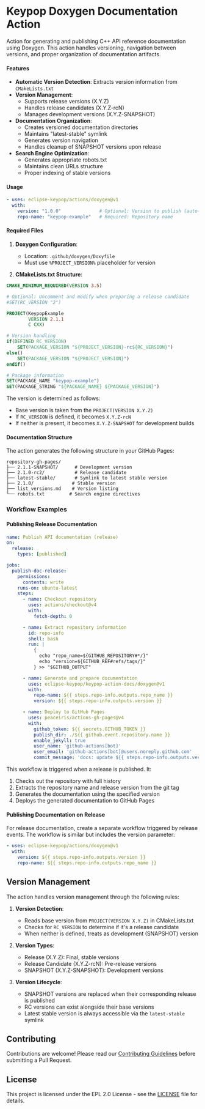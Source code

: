 # Keypop Doxygen Documentation Action

Action for generating and publishing C++ API reference documentation using Doxygen. This action handles versioning,
navigation between versions, and proper organization of documentation artifacts.

#### Features

- **Automatic Version Detection**: Extracts version information from `CMakeLists.txt`
- **Version Management**:
    - Supports release versions (X.Y.Z)
    - Handles release candidates (X.Y.Z-rcN)
    - Manages development versions (X.Y.Z-SNAPSHOT)
- **Documentation Organization**:
    - Creates versioned documentation directories
    - Maintains "latest-stable" symlink
    - Generates version navigation
    - Handles cleanup of SNAPSHOT versions upon release
- **Search Engine Optimization**:
    - Generates appropriate robots.txt
    - Maintains clean URLs structure
    - Proper indexing of stable versions

#### Usage

```yaml
- uses: eclipse-keypop/actions/doxygen@v1
  with:
    version: "1.0.0"              # Optional: Version to publish (auto-detected if not provided)
    repo-name: "keypop-example"   # Required: Repository name
```

#### Required Files

1. **Doxygen Configuration**:
    - Location: `.github/doxygen/Doxyfile`
    - Must use `%PROJECT_VERSION%` placeholder for version

2. **CMakeLists.txt Structure**:
```cmake
CMAKE_MINIMUM_REQUIRED(VERSION 3.5)

# Optional: Uncomment and modify when preparing a release candidate
#SET(RC_VERSION "2")

PROJECT(KeypopExample
        VERSION 2.1.1
        C CXX)

# Version handling
if(DEFINED RC_VERSION)
    SET(PACKAGE_VERSION "${PROJECT_VERSION}-rc${RC_VERSION}")
else()
    SET(PACKAGE_VERSION "${PROJECT_VERSION}")
endif()

# Package information
SET(PACKAGE_NAME "keypop-example")
SET(PACKAGE_STRING "${PACKAGE_NAME} ${PACKAGE_VERSION}")
```

The version is determined as follows:
- Base version is taken from the `PROJECT(VERSION X.Y.Z)`
- If `RC_VERSION` is defined, it becomes `X.Y.Z-rcN`
- If neither is present, it becomes `X.Y.Z-SNAPSHOT` for development builds

#### Documentation Structure

The action generates the following structure in your GitHub Pages:
```
repository-gh-pages/
├── 2.1.1-SNAPSHOT/      # Development version
├── 2.1.0-rc2/           # Release candidate
├── latest-stable/       # Symlink to latest stable version
├── 2.1.0/              # Stable version
├── list_versions.md    # Version listing
└── robots.txt         # Search engine directives
```

### Workflow Examples

#### Publishing Release Documentation

```yaml
name: Publish API documentation (release)
on:
  release:
    types: [published]

jobs:
  publish-doc-release:
    permissions:
      contents: write
    runs-on: ubuntu-latest
    steps:
      - name: Checkout repository
        uses: actions/checkout@v4
        with:
          fetch-depth: 0

      - name: Extract repository information
        id: repo-info
        shell: bash
        run: |
          {
            echo "repo_name=${GITHUB_REPOSITORY#*/}"
            echo "version=${GITHUB_REF#refs/tags/}"
          } >> "$GITHUB_OUTPUT"

      - name: Generate and prepare documentation
        uses: eclipse-keypop/keypop-action-docs/doxygen@v1
        with:
          repo-name: ${{ steps.repo-info.outputs.repo_name }}
          version: ${{ steps.repo-info.outputs.version }}

      - name: Deploy to GitHub Pages
        uses: peaceiris/actions-gh-pages@v4
        with:
          github_token: ${{ secrets.GITHUB_TOKEN }}
          publish_dir: ./${{ github.event.repository.name }}
          enable_jekyll: true
          user_name: 'github-actions[bot]'
          user_email: 'github-actions[bot]@users.noreply.github.com'
          commit_message: 'docs: update ${{ steps.repo-info.outputs.version }} documentation'
```

This workflow is triggered when a release is published. It:
1. Checks out the repository with full history
2. Extracts the repository name and release version from the git tag
3. Generates the documentation using the specified version
4. Deploys the generated documentation to GitHub Pages

#### Publishing Documentation on Release

For release documentation, create a separate workflow triggered by release events. The workflow is similar but includes the version parameter:

```yaml
- uses: eclipse-keypop/actions/doxygen@v1
  with:
    version: ${{ steps.repo-info.outputs.version }}
    repo-name: ${{ steps.repo-info.outputs.repo_name }}
```

## Version Management

The action handles version management through the following rules:

1. **Version Detection**:
    - Reads base version from `PROJECT(VERSION X.Y.Z)` in CMakeLists.txt
    - Checks for `RC_VERSION` to determine if it's a release candidate
    - When neither is defined, treats as development (SNAPSHOT) version

2. **Version Types**:
    - Release (X.Y.Z): Final, stable versions
    - Release Candidate (X.Y.Z-rcN): Pre-release versions
    - SNAPSHOT (X.Y.Z-SNAPSHOT): Development versions

3. **Version Lifecycle**:
    - SNAPSHOT versions are replaced when their corresponding release is published
    - RC versions can exist alongside their base versions
    - Latest stable version is always accessible via the `latest-stable` symlink

## Contributing

Contributions are welcome! Please read our [Contributing Guidelines](CONTRIBUTING.md) before submitting a Pull Request.

## License

This project is licensed under the EPL 2.0 License - see the [LICENSE](LICENSE) file for details.